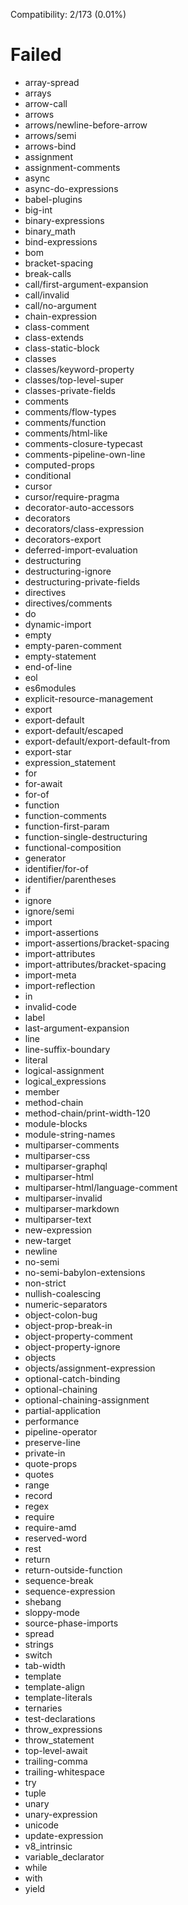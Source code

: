Compatibility: 2/173 (0.01%)

# Failed

* array-spread
* arrays
* arrow-call
* arrows
* arrows/newline-before-arrow
* arrows/semi
* arrows-bind
* assignment
* assignment-comments
* async
* async-do-expressions
* babel-plugins
* big-int
* binary-expressions
* binary_math
* bind-expressions
* bom
* bracket-spacing
* break-calls
* call/first-argument-expansion
* call/invalid
* call/no-argument
* chain-expression
* class-comment
* class-extends
* class-static-block
* classes
* classes/keyword-property
* classes/top-level-super
* classes-private-fields
* comments
* comments/flow-types
* comments/function
* comments/html-like
* comments-closure-typecast
* comments-pipeline-own-line
* computed-props
* conditional
* cursor
* cursor/require-pragma
* decorator-auto-accessors
* decorators
* decorators/class-expression
* decorators-export
* deferred-import-evaluation
* destructuring
* destructuring-ignore
* destructuring-private-fields
* directives
* directives/comments
* do
* dynamic-import
* empty
* empty-paren-comment
* empty-statement
* end-of-line
* eol
* es6modules
* explicit-resource-management
* export
* export-default
* export-default/escaped
* export-default/export-default-from
* export-star
* expression_statement
* for
* for-await
* for-of
* function
* function-comments
* function-first-param
* function-single-destructuring
* functional-composition
* generator
* identifier/for-of
* identifier/parentheses
* if
* ignore
* ignore/semi
* import
* import-assertions
* import-assertions/bracket-spacing
* import-attributes
* import-attributes/bracket-spacing
* import-meta
* import-reflection
* in
* invalid-code
* label
* last-argument-expansion
* line
* line-suffix-boundary
* literal
* logical-assignment
* logical_expressions
* member
* method-chain
* method-chain/print-width-120
* module-blocks
* module-string-names
* multiparser-comments
* multiparser-css
* multiparser-graphql
* multiparser-html
* multiparser-html/language-comment
* multiparser-invalid
* multiparser-markdown
* multiparser-text
* new-expression
* new-target
* newline
* no-semi
* no-semi-babylon-extensions
* non-strict
* nullish-coalescing
* numeric-separators
* object-colon-bug
* object-prop-break-in
* object-property-comment
* object-property-ignore
* objects
* objects/assignment-expression
* optional-catch-binding
* optional-chaining
* optional-chaining-assignment
* partial-application
* performance
* pipeline-operator
* preserve-line
* private-in
* quote-props
* quotes
* range
* record
* regex
* require
* require-amd
* reserved-word
* rest
* return
* return-outside-function
* sequence-break
* sequence-expression
* shebang
* sloppy-mode
* source-phase-imports
* spread
* strings
* switch
* tab-width
* template
* template-align
* template-literals
* ternaries
* test-declarations
* throw_expressions
* throw_statement
* top-level-await
* trailing-comma
* trailing-whitespace
* try
* tuple
* unary
* unary-expression
* unicode
* update-expression
* v8_intrinsic
* variable_declarator
* while
* with
* yield